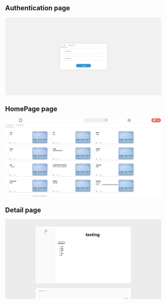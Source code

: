 ## Authentication page
![avatar](./../asset/authentication.jpg)

## HomePage page
![avatar](./../asset/homepage.png)

## Detail page
![avatar](./../asset/detailPage.png)